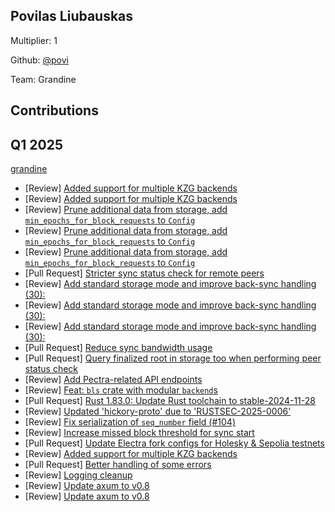 ## Povilas Liubauskas
Multiplier: 1

Github: [@povi](https://github.com/povi)

Team: Grandine

## Contributions
## Q1 2025

[grandine](https://github.com/grandinetech/grandine)
* [Review] [Added support for multiple KZG backends](https://github.com/grandinetech/grandine/pull/88#pullrequestreview-2564235253)
* [Review] [Added support for multiple KZG backends](https://github.com/grandinetech/grandine/pull/88#pullrequestreview-2564284578)
* [Review] [Prune additional data from storage, add `min_epochs_for_block_requests` to `Config`](https://github.com/grandinetech/grandine/pull/92#pullrequestreview-2564355257)
* [Review] [Prune additional data from storage, add `min_epochs_for_block_requests` to `Config`](https://github.com/grandinetech/grandine/pull/92#pullrequestreview-2564436910)
* [Review] [Prune additional data from storage, add `min_epochs_for_block_requests` to `Config`](https://github.com/grandinetech/grandine/pull/92#pullrequestreview-2566821494)
* [Pull Request] [Stricter sync status check for remote peers](https://github.com/grandinetech/grandine/pull/93)
* [Review] [Add standard storage mode and improve back-sync handling (30):](https://github.com/grandinetech/grandine/pull/94#pullrequestreview-2575416664)
* [Review] [Add standard storage mode and improve back-sync handling (30):](https://github.com/grandinetech/grandine/pull/94#pullrequestreview-2575432509)
* [Review] [Add standard storage mode and improve back-sync handling (30):](https://github.com/grandinetech/grandine/pull/94#pullrequestreview-2575866660)
* [Pull Request] [Reduce sync bandwidth usage](https://github.com/grandinetech/grandine/pull/96)
* [Pull Request] [Query finalized root in storage too when performing peer status check](https://github.com/grandinetech/grandine/pull/98)
* [Review] [Add Pectra-related API endpoints](https://github.com/grandinetech/grandine/pull/97#pullrequestreview-2589585662)
* [Review] [Feat: `bls` crate with modular `backend`s](https://github.com/grandinetech/grandine/pull/69#pullrequestreview-2595679671)
* [Pull Request] [Rust 1.83.0: Update Rust toolchain to stable-2024-11-28](https://github.com/grandinetech/grandine/pull/107)
* [Review] [Updated 'hickory-proto' due to 'RUSTSEC-2025-0006'](https://github.com/grandinetech/grandine/pull/106#pullrequestreview-2609082734)
* [Review] [Fix serialization of `seq_number` field (#104)](https://github.com/grandinetech/grandine/pull/105#pullrequestreview-2609141547)
* [Review] [Increase missed block threshold for sync start](https://github.com/grandinetech/grandine/pull/108#pullrequestreview-2609280613)
* [Pull Request] [Update Electra fork configs for Holesky & Sepolia testnets](https://github.com/grandinetech/grandine/pull/110)
* [Review] [Added support for multiple KZG backends](https://github.com/grandinetech/grandine/pull/88#pullrequestreview-2615373001)
* [Pull Request] [Better handling of some errors](https://github.com/grandinetech/grandine/pull/112)
* [Review] [Logging cleanup](https://github.com/grandinetech/grandine/pull/113#pullrequestreview-2617585053)
* [Review] [Update axum to v0.8](https://github.com/grandinetech/grandine/pull/80#pullrequestreview-2620781440)
* [Review] [Update axum to v0.8](https://github.com/grandinetech/grandine/pull/80#pullrequestreview-2620809789)

